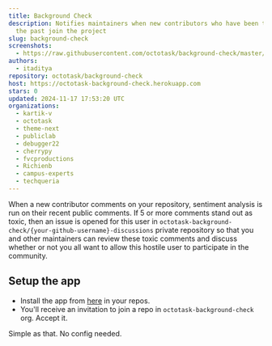 ```yaml
---
title: Background Check
description: Notifies maintainers when new contributors who have been toxic in
  the past join the project
slug: background-check
screenshots:
  - https://raw.githubusercontent.com/octotask/background-check/master/assets/demonstration.png
authors:
  - itaditya
repository: octotask/background-check
host: https://octotask-background-check.herokuapp.com
stars: 0
updated: 2024-11-17 17:53:20 UTC
organizations:
  - kartik-v
  - octotask
  - theme-next
  - publiclab
  - debugger22
  - cherrypy
  - fvcproductions
  - Richienb
  - campus-experts
  - techqueria
---
```


When a new contributor comments on your repository, sentiment analysis is run on their recent public comments. If 5 or more comments stand out as toxic, then an issue is opened for this user in `octotask-background-check/{your-github-username}-discussions` private repository so that you and other maintainers can review these toxic comments and discuss whether or not you all want to allow this hostile user to participate in the community.

## Setup the app

* Install the app from [here](https://github.com/apps/background-check) in your repos.
* You'll receive an invitation to join a repo in `octotask-background-check` org. Accept it.

Simple as that. No config needed.
